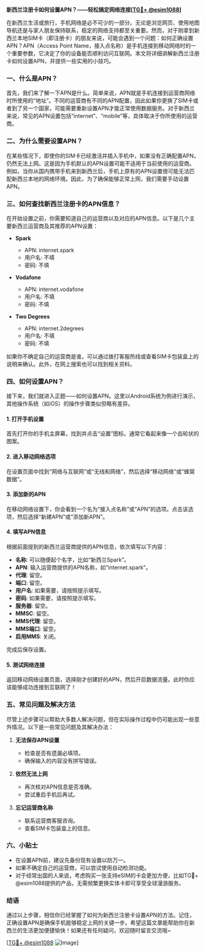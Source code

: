 **新西兰注册卡如何设置APN？——轻松搞定网络连接[[TG💪+ @esim1088](https://t.me/s/esim1088)]**

在新西兰生活或旅行，手机网络是必不可少的一部分。无论是浏览网页、使用地图导航还是与家人朋友保持联系，稳定的网络支持都至关重要。然而，对于刚拿到新西兰本地SIM卡（即注册卡）的朋友来说，可能会遇到一个问题：如何正确设置APN？APN（Access Point Name，接入点名称）是手机连接到移动网络时的一个重要参数，它决定了你的设备能否顺利访问互联网。本文将详细讲解新西兰注册卡如何设置APN，并提供一些实用的小技巧。

### 一、什么是APN？

首先，我们来了解一下APN是什么。简单来说，APN就是手机连接到运营商网络时所使用的“地址”。不同的运营商有不同的APN配置，因此如果你更换了SIM卡或者到了另一个国家，可能需要重新设置APN才能正常使用数据服务。对于新西兰来说，常见的APN设置包括“internet”、“mobile”等，具体取决于你所使用的运营商。

### 二、为什么需要设置APN？

在某些情况下，即使你的SIM卡已经激活并插入手机中，如果没有正确配置APN，仍然无法上网。这是因为手机默认的APN设置可能不适用于当前使用的运营商。例如，当你从国内携带手机来到新西兰后，手机上原有的APN设置很可能无法匹配新西兰本地的网络环境。因此，为了确保能够正常上网，我们需要手动设置APN。

### 三、如何查找新西兰注册卡的APN信息？

在开始设置之前，你需要知道自己的运营商以及对应的APN信息。以下是几个主要新西兰运营商及其推荐的APN设置：

- **Spark**  
  - APN: internet.spark  
  - 用户名: 不填  
  - 密码: 不填  

- **Vodafone**  
  - APN: internet.vodafone  
  - 用户名: 不填  
  - 密码: 不填  

- **Two Degrees**  
  - APN: internet.2degrees  
  - 用户名: 不填  
  - 密码: 不填  

如果你不确定自己的运营商是谁，可以通过拨打客服热线或查看SIM卡包装盒上的说明来确认。此外，在网上搜索也可以找到相关资料。

### 四、如何设置APN？

接下来，我们就进入正题——如何设置APN。这里以Android系统为例进行演示，其他操作系统（如iOS）的操作步骤类似但略有差异。

#### 1. 打开手机设置

首先打开你的手机主屏幕，找到并点击“设置”图标。通常它看起来像一个齿轮状的图案。

#### 2. 进入移动网络选项

在设置页面中找到“网络与互联网”或“无线和网络”，然后选择“移动网络”或“蜂窝数据”。

#### 3. 添加新的APN

在移动网络设置下，你会看到一个名为“接入点名称”或“APN”的选项。点击该选项，然后选择“新建APN”或“添加新APN”。

#### 4. 填写APN信息

根据前面提到的新西兰运营商提供的APN信息，依次填写以下内容：
- **名称**: 可以随便起个名字，比如“新西兰Spark”。
- **APN**: 输入运营商提供的APN名称，如“internet.spark”。
- **代理**: 留空。
- **端口**: 留空。
- **用户名**: 如果需要，请按照提示填写。
- **密码**: 如果需要，请按照提示填写。
- **服务器**: 留空。
- **MMSC**: 留空。
- **MMS代理**: 留空。
- **MMS端口**: 留空。
- **启用MMS**: 关闭。

完成后保存设置。

#### 5. 测试网络连接

返回移动网络设置页面，选择刚才创建好的APN，然后开启数据流量。此时你应该能够成功连接到互联网了！

### 五、常见问题及解决方法

尽管上述步骤可以帮助大多数人解决问题，但在实际操作过程中仍可能出现一些意外情况。以下是一些常见问题及其解决办法：

1. **无法保存APN设置**
   - 检查是否有遗漏必填项。
   - 确保输入的内容没有拼写错误。

2. **依然无法上网**
   - 再次核对APN信息是否准确。
   - 尝试重启手机后再试。

3. **忘记运营商名称**
   - 联系运营商客服咨询。
   - 查看SIM卡包装盒上的信息。

### 六、小贴士

- 在设置APN前，建议先备份现有设置以防万一。
- 如果不确定自己的运营商，可以尝试使用自动检测功能。
- 对于经常出国的人来说，考虑购买一张支持eSIM的卡会更加方便，比如TG💪+ @esim1088提供的产品，无需频繁更换实体卡即可享受全球漫游服务。

### 结语

通过以上步骤，相信你已经掌握了如何为新西兰注册卡设置APN的方法。记住，正确设置APN是确保手机能够稳定上网的关键一步。希望这篇文章能帮助你在新西兰的生活更加便捷愉快！如果还有任何疑问，欢迎随时留言交流哦~

[[TG💪+ @esim1088](https://t.me/s/esim1088) ![Image](https://i.postimg.cc/4NQfJmqS/Snipaste-2025-05-13-00-14-12.png)]